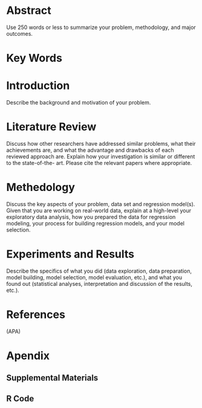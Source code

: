 # Abstract
Use 250 words or less to summarize your problem, methodology, and major
outcomes.

# Key Words

# Introduction
Describe the background and motivation of your problem.

# Literature Review
Discuss how other researchers have addressed similar problems, what their
achievements are, and what the advantage and drawbacks of each reviewed approach
are. Explain how your investigation is similar or different to the state-of-the-
art. Please cite the relevant papers where appropriate.

# Methedology
Discuss the key aspects of your problem, data set and regression model(s). Given
that you are working on real-world data, explain at a high-level your
exploratory data analysis, how you prepared the data for regression modeling,
your process for building regression models, and your model selection.

# Experiments and Results
Describe the specifics of what you did (data exploration, data preparation,
model building, model selection, model evaluation, etc.), and what you found out
(statistical analyses, interpretation and discussion of the results, etc.).
# References
(APA)

# Apendix
## Supplemental Materials
## R Code
